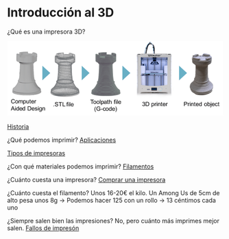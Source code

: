 # Introducción al 3D
¿Qué es una impresora 3D? 

![proceso impresión](./images/3D-printing-process-chain.png)

[Historia](./0.1.Historia.md)

¿Qué podemos imprimir? [Aplicaciones](./0.2.Aplicaciones.md)

[Tipos de impresoras](./0.3.Tecnologias3D.md)

¿Con qué materiales podemos imprimir? [Filamentos](./4.0.Filamentos.md)

¿Cuánto cuesta una impresora? [Comprar una impresora](./0.3.ComprarImpresora3d.md)

¿Cuánto cuesta el filamento? Unos 16-20€ el kilo. Un Among Us de 5cm de alto pesa unos 8g -> Podemos hacer 125 con un rollo -> 13 céntimos cada uno

¿Siempre salen bien las impresiones? No, pero cuánto más imprimes mejor salen. [Fallos de impresón](./FallosImpresion.md)

